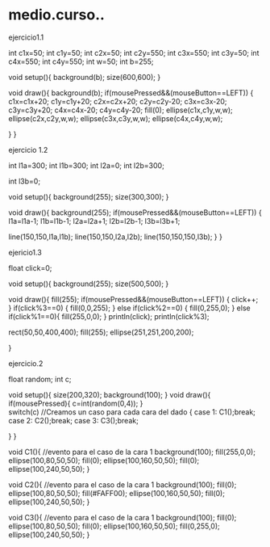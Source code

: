# medio.curso..
ejercicio1.1

int c1x=50;
int c1y=50;
int c2x=50;
int c2y=550;
int c3x=550;
int c3y=50;
int c4x=550;
int c4y=550;
int w=50;
int b=255;

void setup(){
background(b);
size(600,600);
}

void draw(){
  background(b);
  if(mousePressed&&(mouseButton==LEFT)) {
    c1x=c1x+20;
    c1y=c1y+20;
    c2x=c2x+20;
    c2y=c2y-20;
    c3x=c3x-20;
    c3y=c3y+20;
    c4x=c4x-20;
    c4y=c4y-20;
fill(0);
ellipse(c1x,c1y,w,w);
ellipse(c2x,c2y,w,w);
ellipse(c3x,c3y,w,w);
ellipse(c4x,c4y,w,w);

}
}

ejercicio 1.2

int l1a=300;
int l1b=300;
int l2a=0;
int l2b=300;

int l3b=0;

void setup(){
background(255);
size(300,300);
}

void draw(){
  background(255);
  if(mousePressed&&(mouseButton==LEFT)) {
  l1a=l1a-1;
  l1b=l1b-1;
  l2a=l2a+1;
  l2b=l2b-1;
  l3b=l3b+1;
  
line(150,150,l1a,l1b);
line(150,150,l2a,l2b);
line(150,150,150,l3b);
}
}

ejericio1.3

float click=0;

void setup(){
background(255);
size(500,500);
}

void draw(){
  fill(255);
  if(mousePressed&&(mouseButton==LEFT)) {
    click++;
  }
     if(click%3==0) {
    fill(0,0,255);
  }
    else if(click%2==0) {
    fill(0,255,0);
  }
  else if(click%1==0){
    fill(255,0,0);
  }
println(click);
println(click%3);

rect(50,50,400,400);
fill(255);
ellipse(251,251,200,200);

}

ejercicio.2

float random;
int c;

void setup(){
  size(200,320);
  background(100);
}
void draw(){
  if(mousePressed){ 
    c=int(random(0,4)); 
  }  
  switch(c)  //Creamos un caso para cada cara del dado
  {
    case 1: C1();break;
    case 2: C2();break;
    case 3: C3();break;

  }
}

void C1(){   //evento para el caso de la cara 1
  background(100);
  fill(255,0,0);
  ellipse(100,80,50,50);
  fill(0);
  ellipse(100,160,50,50);
  fill(0);
  ellipse(100,240,50,50);
}

void C2(){   //evento para el caso de la cara 1
  background(100);
  fill(0);
  ellipse(100,80,50,50);
  fill(#FAFF00);
  ellipse(100,160,50,50);
  fill(0);
  ellipse(100,240,50,50);
}

void C3(){   //evento para el caso de la cara 1
  background(100);
  fill(0);
  ellipse(100,80,50,50);
  fill(0);
  ellipse(100,160,50,50);
  fill(0,255,0);
  ellipse(100,240,50,50);
}
